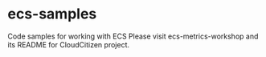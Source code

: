 # ecs-samples
Code samples for working with ECS
Please visit ecs-metrics-workshop and its README for CloudCitizen project.
